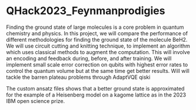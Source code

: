 # QHack2023_Feynmanprodigies


Finding the ground state of large molecules is a core problem in quantum chemistry and physics. In this project, we will compare the performance of different methodologies for finding the ground state of the molecule BeH2. We will use circuit cutting and knitting technique, to implement an algorithm which uses classical methods to augment the computation. This will involve an encoding and feedback during, before, and after training.  We will implement small scale error correction on qubits with highest error rates to control the quantum volume but at the same time get better results. Will will tackle the barren plateau problems through AdaptVQE qiski


The custom ansatz files shows that a better ground state is approximated for the example of a Heisenberg model on a kagome lattice as in the 2023 IBM open science prize.
